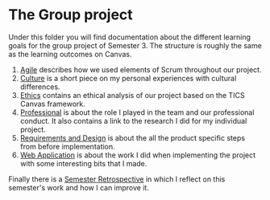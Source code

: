 # The Group project
Under this folder you will find documentation about the different learning goals for the group project of Semester 3. The structure is roughly the same as the learning outcomes on Canvas.
1. [Agile](Agile/README.md) describes how we used elements of Scrum throughout our project.
2. [Culture](Cultural-Differences/README.md) is a short piece on my personal experiences with cultural differences.
3. [Ethics](Ethics/README.md) contains an ethical analysis of our project based on the TICS Canvas framework.
4. [Professional](Professional/README.md) is about the role I played in the team and our professional conduct. It also contains a link to the research I did for my individual project.
5. [Requirements and Design](Requireents-and-Design/README.md) is about the all the product specific steps from before implementation.
6. [Web Application](Web-Application/README.md) is about the work I did when implementing the project with some interesting bits that I made.

Finally there is a [Semester Retrospective](Semester-Retrospective/README.md) in which I reflect on this semester's work and how I can improve it.
